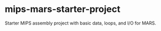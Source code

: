 # mips-mars-starter-project
Starter MIPS assembly project with basic data, loops, and I/O for MARS.
